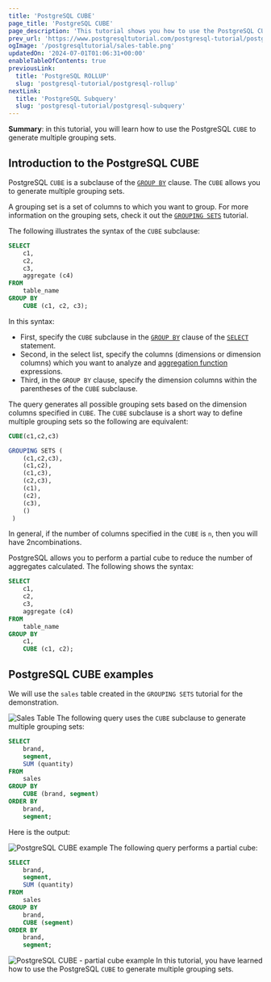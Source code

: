 ```yaml
---
title: 'PostgreSQL CUBE'
page_title: 'PostgreSQL CUBE'
page_description: 'This tutorial shows you how to use the PostgreSQL CUBE to generate multiple grouping sets.'
prev_url: 'https://www.postgresqltutorial.com/postgresql-tutorial/postgresql-cube/'
ogImage: '/postgresqltutorial/sales-table.png'
updatedOn: '2024-07-01T01:06:31+00:00'
enableTableOfContents: true
previousLink:
  title: 'PostgreSQL ROLLUP'
  slug: 'postgresql-tutorial/postgresql-rollup'
nextLink:
  title: 'PostgreSQL Subquery'
  slug: 'postgresql-tutorial/postgresql-subquery'
---
```


**Summary**: in this tutorial, you will learn how to use the PostgreSQL `CUBE` to generate multiple grouping sets.

## Introduction to the PostgreSQL CUBE

PostgreSQL `CUBE` is a subclause of the [`GROUP BY`](postgresql-group-by) clause. The `CUBE` allows you to generate multiple grouping sets.

A grouping set is a set of columns to which you want to group. For more information on the grouping sets, check it out the [`GROUPING SETS`](postgresql-grouping-sets) tutorial.

The following illustrates the syntax of the `CUBE` subclause:

```sql
SELECT
    c1,
    c2,
    c3,
    aggregate (c4)
FROM
    table_name
GROUP BY
    CUBE (c1, c2, c3);

```

In this syntax:

- First, specify the `CUBE` subclause in the [`GROUP BY`](postgresql-group-by) clause of the [`SELECT`](postgresql-select) statement.
- Second, in the select list, specify the columns (dimensions or dimension columns) which you want to analyze and [aggregation function](../postgresql-aggregate-functions) expressions.
- Third, in the `GROUP BY` clause, specify the dimension columns within the parentheses of the `CUBE` subclause.

The query generates all possible grouping sets based on the dimension columns specified in `CUBE`. The `CUBE` subclause is a short way to define multiple grouping sets so the following are equivalent:

```sql
CUBE(c1,c2,c3)

GROUPING SETS (
    (c1,c2,c3),
    (c1,c2),
    (c1,c3),
    (c2,c3),
    (c1),
    (c2),
    (c3),
    ()
 )

```

In general, if the number of columns specified in the `CUBE` is `n`, then you will have 2ncombinations.

PostgreSQL allows you to perform a partial cube to reduce the number of aggregates calculated. The following shows the syntax:

```sql
SELECT
    c1,
    c2,
    c3,
    aggregate (c4)
FROM
    table_name
GROUP BY
    c1,
    CUBE (c1, c2);

```

## PostgreSQL CUBE examples

We will use the `sales` table created in the `GROUPING SETS` tutorial for the demonstration.

![Sales Table](/postgresqltutorial/sales-table.png)
The following query uses the `CUBE` subclause to generate multiple grouping sets:

```sql
SELECT
    brand,
    segment,
    SUM (quantity)
FROM
    sales
GROUP BY
    CUBE (brand, segment)
ORDER BY
    brand,
    segment;

```

Here is the output:

![PostgreSQL CUBE example](/postgresqltutorial/PostgreSQL-CUBE-example.png)
The following query performs a partial cube:

```sql
SELECT
    brand,
    segment,
    SUM (quantity)
FROM
    sales
GROUP BY
    brand,
    CUBE (segment)
ORDER BY
    brand,
    segment;

```

![PostgreSQL CUBE - partial cube example](/postgresqltutorial/PostgreSQL-CUBE-partial-cube-example.png)
In this tutorial, you have learned how to use the PostgreSQL `CUBE` to generate multiple grouping sets.
